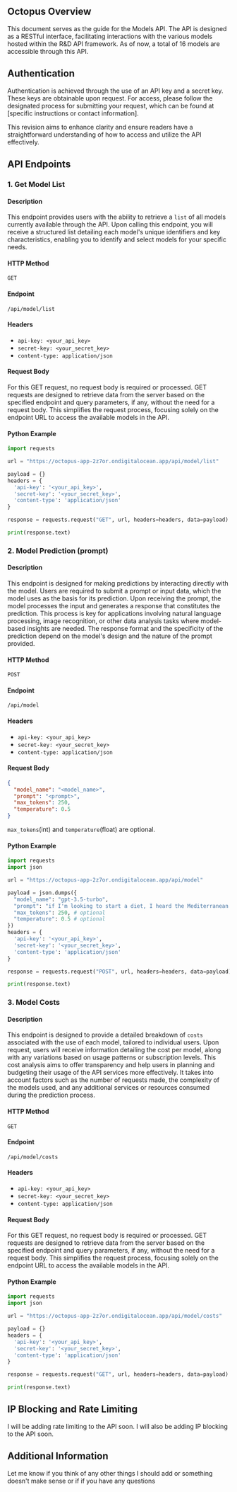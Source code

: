 ## Octopus Overview

This document serves as the guide for the Models API. The API is designed as a RESTful interface, facilitating interactions with the various models hosted within the R&D API framework. As of now, a total of 16 models are accessible through this API.

## Authentication

Authentication is achieved through the use of an API key and a secret key. These keys are obtainable upon request. For access, please follow the designated process for submitting your request, which can be found at [specific instructions or contact information].

This revision aims to enhance clarity and ensure readers have a straightforward understanding of how to access and utilize the API effectively.

## API Endpoints

### 1. Get Model List

#### Description

This endpoint provides users with the ability to retrieve a `list` of all models currently available through the API. Upon calling this endpoint, you will receive a structured list detailing each model's unique identifiers and key characteristics, enabling you to identify and select models for your specific needs.

#### HTTP Method

`GET`

#### Endpoint

`/api/model/list`

#### Headers

- `api-key: <your_api_key>`
- `secret-key: <your_secret_key>`
- `content-type: application/json`

#### Request Body

For this GET request, no request body is required or processed. GET requests are designed to retrieve data from the server based on the specified endpoint and query parameters, if any, without the need for a request body. This simplifies the request process, focusing solely on the endpoint URL to access the available models in the API.

#### Python Example

```python
import requests

url = "https://octopus-app-2z7or.ondigitalocean.app/api/model/list"

payload = {}
headers = {
  'api-key': '<your_api_key>',
  'secret-key': '<your_secret_key>',
  'content-type': 'application/json'
}

response = requests.request("GET", url, headers=headers, data=payload)

print(response.text)

```

### 2. Model Prediction (prompt)

#### Description

This endpoint is designed for making predictions by interacting directly with the model. Users are required to submit a prompt or input data, which the model uses as the basis for its prediction. Upon receiving the prompt, the model processes the input and generates a response that constitutes the prediction. This process is key for applications involving natural language processing, image recognition, or other data analysis tasks where model-based insights are needed. The response format and the specificity of the prediction depend on the model's design and the nature of the prompt provided.

#### HTTP Method

`POST`

#### Endpoint

`/api/model`

#### Headers

- `api-key: <your_api_key>`
- `secret-key: <your_secret_key>`
- `content-type: application/json`

#### Request Body
```json
{
  "model_name": "<model_name>",
  "prompt": "<prompt>",
  "max_tokens": 250,
  "temperature": 0.5
}
```
`max_tokens`(int) and `temperature`(float) are optional.

#### Python Example

```python
import requests
import json

url = "https://octopus-app-2z7or.ondigitalocean.app/api/model"

payload = json.dumps({
  "model_name": "gpt-3.5-turbo",
  "prompt": "if I'm looking to start a diet, I heard the Mediterranean diet is good explain that to me",
  "max_tokens": 250, # optional
  "temperature": 0.5 # optional
})
headers = {
  'api-key': '<your_api_key>',
  'secret-key': '<your_secret_key>',
  'content-type': 'application/json'
}

response = requests.request("POST", url, headers=headers, data=payload)

print(response.text)

```

### 3. Model Costs

#### Description

This endpoint is designed to provide a detailed breakdown of `costs` associated with the use of each model, tailored to individual users. Upon request, users will receive information detailing the cost per model, along with any variations based on usage patterns or subscription levels. This cost analysis aims to offer transparency and help users in planning and budgeting their usage of the API services more effectively. It takes into account factors such as the number of requests made, the complexity of the models used, and any additional services or resources consumed during the prediction process.

#### HTTP Method

`GET`

#### Endpoint

`/api/model/costs`

#### Headers

- `api-key: <your_api_key>`
- `secret-key: <your_secret_key>`
- `content-type: application/json`

#### Request Body

For this GET request, no request body is required or processed. GET requests are designed to retrieve data from the server based on the specified endpoint and query parameters, if any, without the need for a request body. This simplifies the request process, focusing solely on the endpoint URL to access the available models in the API.

#### Python Example

```python
import requests
import json

url = "https://octopus-app-2z7or.ondigitalocean.app/api/model/costs"

payload = {}
headers = {
  'api-key': '<your_api_key>',
  'secret-key': '<your_secret_key>',
  'content-type': 'application/json'
}

response = requests.request("GET", url, headers=headers, data=payload)

print(response.text)

```

## IP Blocking and Rate Limiting

I will be adding rate limiting to the API soon. I will also be adding IP blocking to the API soon.

## Additional Information

Let me know if you think of any other things I should add or something doesn't make sense or if if you have any questions
